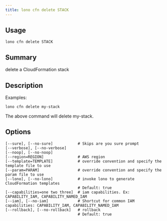 ```yaml
---
title: lono cfn delete STACK
---
```


## Usage

    lono cfn delete STACK

## Summary

delete a CloudFormation stack
## Description

Examples:

    lono cfn delete my-stack

The above command will delete my-stack.


## Options

```
[--sure], [--no-sure]           # Skips are you sure prompt
[--verbose], [--no-verbose]     
[--noop], [--no-noop]           
[--region=REGION]               # AWS region
[--template=TEMPLATE]           # override convention and specify the template file to use
[--param=PARAM]                 # override convention and specify the param file to use
[--lono], [--no-lono]           # invoke lono to generate CloudFormation templates
                                # Default: true
[--capabilities=one two three]  # iam capabilities. Ex: CAPABILITY_IAM, CAPABILITY_NAMED_IAM
[--iam], [--no-iam]             # Shortcut for common IAM capabilities: CAPABILITY_IAM, CAPABILITY_NAMED_IAM
[--rollback], [--no-rollback]   # rollback
                                # Default: true
```


